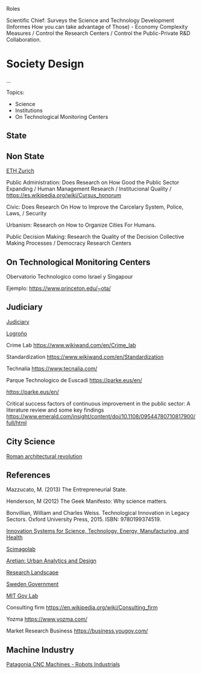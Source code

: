 Roles

Scientific Chief: Surveys the Science and Technology Development (Informes How you can take advantage of Those) - Economy Complexity Measures / Control the Research Centers / Control the Public-Private R&D Collaboration.


# Society Design
...

Topics:
- Science
- Institutions
- On Technological Monitoring Centers

## State

## Non State

[ETH Zurich](https://ethz.ch/en/research/research-promotion.html)

Public Administration: Does Research on How Good the Public Sector  Expanding / Human Management Research / Institucional Quality / https://es.wikipedia.org/wiki/Cursus_honorum

Civic:  Does Research On How to Improve the Carcelary System, Police, Laws,  / Security

Urbanism: Research on How to Organize Cities For Humans.

Public Decision Making: Research the  Quality of the Decision Collective Making Processes / Democracy Research Centers

## On Technological Monitoring Centers

Obervatorio Technologico como Israel y Singapour

Ejemplo: https://www.princeton.edu/~ota/

## Judiciary

[Judiciary](https://www.wikiwand.com/en/Judiciary)

[Logroño](https://ciudadinteligente.logrono.es/web/smartcity)

Crime Lab
https://www.wikiwand.com/en/Crime_lab

Standardization
https://www.wikiwand.com/en/Standardization

Technalia
https://www.tecnalia.com/

Parque Technologico de Euscadi
https://parke.eus/en/

https://parke.eus/en/

Critical success factors of continuous improvement in the public sector: A literature review and some key findings
https://www.emerald.com/insight/content/doi/10.1108/09544780710817900/full/html

## City Science

[Roman architectural revolution](https://en.wikipedia.org/wiki/Roman_architectural_revolution)

## References

Mazzucato, M. (2013) The Entrepreneurial State.

Henderson, M (2012) The Geek Manifesto: Why science matters.

Bonvillian, William and Charles Weiss. Technological Innovation in Legacy Sectors. Oxford University Press, 2015. ISBN: 9780199374519.

[Innovation Systems for Science, Technology, Energy, Manufacturing, and Health](https://ocw.mit.edu/courses/sts-081-innovation-systems-for-science-technology-energy-manufacturing-and-health-spring-2017/)

[Scimagolab](https://www.scimagolab.com/)

[Aretian: Urban Analytics and Design](https://www.aretian.com/)

[Research Landscape](https://www.research-in-germany.org/en.html)

[Sweden Government](https://www.government.se/)

[MIT Gov Lab](https://mitgovlab.org/)

Consulting firm
https://en.wikipedia.org/wiki/Consulting_firm

Yozma
https://www.yozma.com/

Market Research Business
https://business.yougov.com/


## Machine Industry

[Patagonia CNC Machines - Robots Industrials](https://patagoniacnc.com/)